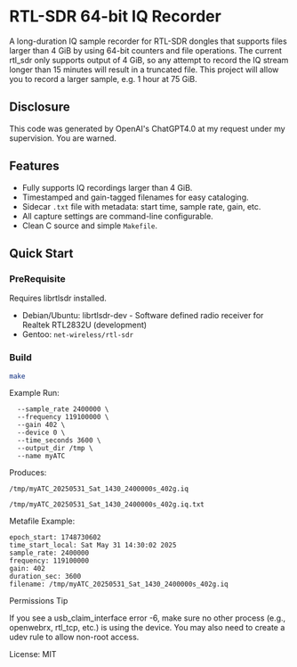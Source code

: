 # RTL-SDR 64-bit IQ Recorder

A long-duration IQ sample recorder for RTL-SDR dongles that supports files larger than 4 GiB by using 64-bit counters and file operations.  The current rtl_sdr only supports output of 4 GiB, so any attempt to record the IQ stream longer than 15 minutes will result in a truncated file.  This project will allow you to record a larger sample, e.g. 1 hour at 75 GiB.

## Disclosure
This code was generated by OpenAI's ChatGPT4.0 at my request under my supervision.  You are warned.

## Features

- Fully supports IQ recordings larger than 4 GiB.
- Timestamped and gain-tagged filenames for easy cataloging.
- Sidecar `.txt` file with metadata: start time, sample rate, gain, etc.
- All capture settings are command-line configurable.
- Clean C source and simple `Makefile`.

## Quick Start
### PreRequisite

Requires librtlsdr installed.
- Debian/Ubuntu: librtlsdr-dev - Software defined radio receiver for Realtek RTL2832U (development)
- Gentoo: ```net-wireless/rtl-sdr```

### Build

```bash
make
```


Example Run:
```./rtl_sdr64_friendly \
  --sample_rate 2400000 \
  --frequency 119100000 \
  --gain 402 \
  --device 0 \
  --time_seconds 3600 \
  --output_dir /tmp \
  --name myATC
```

Produces:

    /tmp/myATC_20250531_Sat_1430_2400000s_402g.iq

    /tmp/myATC_20250531_Sat_1430_2400000s_402g.iq.txt

Metafile Example:
```provenance: ./rtl_sdr64 built on May 31 2025
epoch_start: 1748730602
time_start_local: Sat May 31 14:30:02 2025
sample_rate: 2400000
frequency: 119100000
gain: 402
duration_sec: 3600
filename: /tmp/myATC_20250531_Sat_1430_2400000s_402g.iq
```
Permissions Tip

If you see a usb_claim_interface error -6, make sure no other process (e.g., openwebrx, rtl_tcp, etc.) is using the device. You may also need to create a udev rule to allow non-root access.

License: MIT
